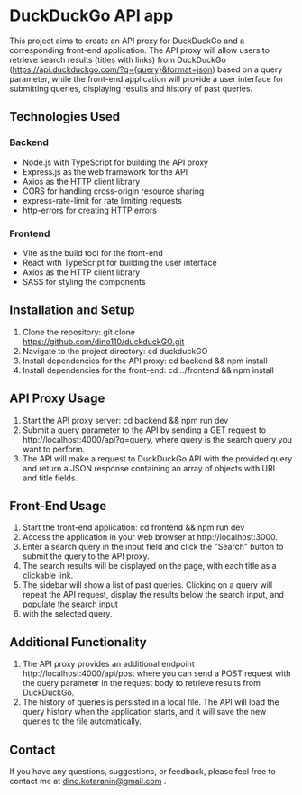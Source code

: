 # DuckDuckGo API app

This project aims to create an API proxy for DuckDuckGo and a corresponding front-end application. The API proxy will allow users to retrieve search results (titles with links) from DuckDuckGo (https://api.duckduckgo.com/?q={query}&format=json) based on a query parameter, while the front-end application will provide a user interface for submitting queries, displaying results and history of past queries.

## Technologies Used

### Backend

- Node.js with TypeScript for building the API proxy
- Express.js as the web framework for the API
- Axios as the HTTP client library
- CORS for handling cross-origin resource sharing
- express-rate-limit for rate limiting requests
- http-errors for creating HTTP errors

### Frontend

- Vite as the build tool for the front-end
- React with TypeScript for building the user interface
- Axios as the HTTP client library
- SASS for styling the components

## Installation and Setup

1. Clone the repository: git clone https://github.com/dino110/duckduckGO.git
2. Navigate to the project directory: cd duckduckGO
3. Install dependencies for the API proxy: cd backend && npm install
4. Install dependencies for the front-end: cd ../frontend && npm install

## API Proxy Usage

1. Start the API proxy server: cd backend && npm run dev
2. Submit a query parameter to the API by sending a GET request to http://localhost:4000/api?q=query, where query is the search query you want to perform.
3. The API will make a request to DuckDuckGo API with the provided query and return a JSON response containing an array of objects with URL and title fields.

## Front-End Usage

1. Start the front-end application: cd frontend && npm run dev
2. Access the application in your web browser at http://localhost:3000.
3. Enter a search query in the input field and click the "Search" button to submit the query to the API proxy.
4. The search results will be displayed on the page, with each title as a clickable link.
5. The sidebar will show a list of past queries. Clicking on a query will repeat the API request, display the results below the search input, and populate the search input
6. with the selected query.

## Additional Functionality

1. The API proxy provides an additional endpoint http://localhost:4000/api/post where you can send a POST request with the query parameter in the request body to retrieve results from DuckDuckGo.
2. The history of queries is persisted in a local file. The API will load the query history when the application starts, and it will save the new queries to the file automatically.

## Contact

If you have any questions, suggestions, or feedback, please feel free to contact me at dino.kotaranin@gmail.com .
